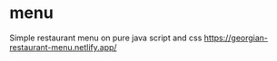 # menu
Simple restaurant menu on pure java script and css
https://georgian-restaurant-menu.netlify.app/
